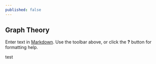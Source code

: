 ```yaml
---
published: false
---
```

## Graph Theory

Enter text in [Markdown](http://daringfireball.net/projects/markdown/). Use the toolbar above, or click the **?** button for formatting help.


test